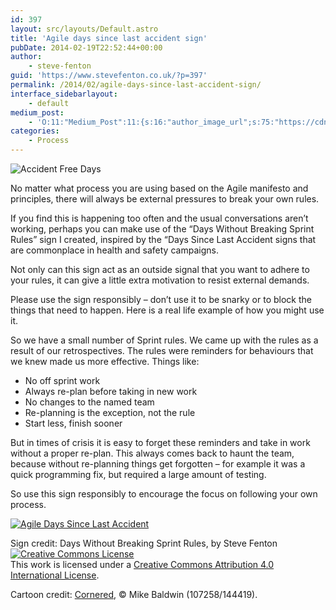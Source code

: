 ```yaml
---
id: 397
layout: src/layouts/Default.astro
title: 'Agile days since last accident sign'
pubDate: 2014-02-19T22:52:44+00:00
author:
    - steve-fenton
guid: 'https://www.stevefenton.co.uk/?p=397'
permalink: /2014/02/agile-days-since-last-accident-sign/
interface_sidebarlayout:
    - default
medium_post:
    - 'O:11:"Medium_Post":11:{s:16:"author_image_url";s:75:"https://cdn-images-1.medium.com/fit/c/400/400/1*eXkhfEuF41g5W_xnc_ydLA.jpeg";s:10:"author_url";s:38:"https://medium.com/@steve.fenton.co.uk";s:11:"byline_name";N;s:12:"byline_email";N;s:10:"cross_link";s:3:"yes";s:2:"id";s:12:"f7f4be21b9fe";s:21:"follower_notification";s:3:"yes";s:7:"license";s:19:"all-rights-reserved";s:14:"publication_id";s:2:"-1";s:6:"status";s:5:"draft";s:3:"url";s:51:"https://medium.com/@steve.fenton.co.uk/f7f4be21b9fe";}'
categories:
    - Process
---
```


![Accident Free Days](https://www.stevefenton.co.uk/wp-content/uploads/2015/07/mban1987h.jpg)

No matter what process you are using based on the Agile manifesto and principles, there will always be external pressures to break your own rules.

If you find this is happening too often and the usual conversations aren’t working, perhaps you can make use of the “Days Without Breaking Sprint Rules” sign I created, inspired by the “Days Since Last Accident signs that are commonplace in health and safety campaigns.

Not only can this sign act as an outside signal that you want to adhere to your rules, it can give a little extra motivation to resist external demands.

Please use the sign responsibly – don’t use it to be snarky or to block the things that need to happen. Here is a real life example of how you might use it.

So we have a small number of Sprint rules. We came up with the rules as a result of our retrospectives. The rules were reminders for behaviours that we knew made us more effective. Things like:

- No off sprint work
- Always re-plan before taking in new work
- No changes to the named team
- Re-planning is the exception, not the rule
- Start less, finish sooner

But in times of crisis it is easy to forget these reminders and take in work without a proper re-plan. This always comes back to haunt the team, because without re-planning things get forgotten – for example it was a quick programming fix, but required a large amount of testing.

So use this sign responsibly to encourage the focus on following your own process.

[![Agile Days Since Last Accident](https://www.stevefenton.co.uk/wp-content/uploads/2015/07/sprint-rules-200x300.gif)](https://www.stevefenton.co.uk/wp-content/uploads/2015/07/sprint-rules.gif)

Sign credit: Days Without Breaking Sprint Rules, by Steve Fenton [![Creative Commons License](https://i.creativecommons.org/l/by/4.0/88x31.png)](http://creativecommons.org/licenses/by/4.0/deed.en_US)  
This work is licensed under a [Creative Commons Attribution 4.0 International License](http://creativecommons.org/licenses/by/4.0/deed.en_US).

Cartoon credit: [Cornered](http://cornered.co.nr/), © Mike Baldwin (107258/144419).